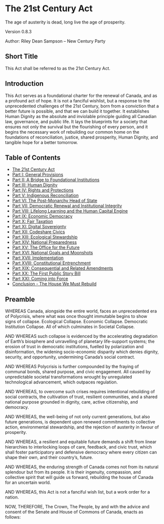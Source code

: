 # The 21st Century Act

The age of austerity is dead, long live the age of prosperity.

Version 0.8.3

Author: Riley Dean Sampson – New Century Party

## Short Title

This Act shall be referred to as the 21st Century Act.

## Introduction

This Act serves as a foundational charter for the renewal of Canada, and as a profound act of hope. It is not a fanciful wishlist, but a response to the unprecedented challenges of the 21st Century, born from a conviction that a better future is possible, and that we can build it together. It establishes Human Dignity as the absolute and inviolable principle guiding all Canadian law, governance, and public life. It lays the blueprints for a society that ensures not only the survival but the flourishing of every person, and it begins the necessary work of rebuilding our common home on the foundations of reconciliation, justice, shared prosperity, Human Dignity, and tangible hope for a better tomorrow.

## Table of Contents

- [The 21st Century Act](./00_Introduction.md)
- [Part I: General Provisions](./01_Part_I_General_Provisions.md)
- [Part II: A Bridge to Foundational Institutions](./02_Part_II_A_Bridge_to_Foundational_Institutions.md)  
- [Part III: Human Dignity](./03_Part_III_Human_Dignity.md)
- [Part IV: Rights and Protections](./04_Part_IV_Rights_and_Protections.md)
- [Part V: Indigenous Reconciliation](./05_Part_V_Indigenous_Reconciliation.md)
- [Part VI: The Post-Monarchy Head of State](./06_Part_VI_The_PostMonarchy_Head_of_State.md)
- [Part VII: Democratic Renewal and Institutional Integrity](./07_Part_VII_Democratic_Renewal.md)
- [Part VIII: Lifelong Learning and the Human Capital Engine](./08_Part_VIII_Lifelong_Learning_and_the_Human_Capital_Engine.md)
- [Part IX: Economic Democracy](./09_Part_IX_Economic_Democracy.md)
- [Part X: Fair Taxation](./10_Part_X_Fair_Taxation.md)
- [Part XI: Digital Sovereignty](./11_Part_XI_Digital_Sovereignty.md)
- [Part XII: Codeshare Civics](./12_Part_XII_Codeshare_Civics.md)
- [Part XIII: Ecological Stewardship](./13_Part_XIII_Ecological_Stewardship.md)
- [Part XIV: National Preparedness](./14_Part_XIV_National_Preparedness.md)
- [Part XV: The Office for the Future](./15_Part_XV_The_Office_for_the_Future.md)
- [Part XVI: National Goals and Moonshots](./16_Part_XVI_National_Goals_and_Moonshots.md)
- [Part XVII: Implementation](./17_Part_XVII_Implementation.md)
- [Part XVIII: Constitutional Entrenchment](./18_Part_XVIII_Constitutional_Entrenchment.md)
- [Part XIX: Consequential and Related Amendments](./18_Part_XVIII_Constitutional_Entrenchment.md)
- [Part XX: The First Public Story Bill](./20_Part_XX_The_First_Public_Story_Bill.md)
- [Part XXI: Coming into Force](./21_Part_XXI_Coming_into_Force.md)
- [Conclusion - The House We Must Rebuild](./22_Conclusion_The_House_We_Must_Rebuild.md)

## Preamble

WHEREAS Canada, alongside the entire world, faces an unprecedented era of Polycrisis, where what was once thought immutable begins to show signs of collapse. Ecological Collapse. Economic Collapse. Democratic Institution Collapse. All of which culminates in Societal Collapse.

AND WHEREAS such collapse is evidenced by the accelerating degradation of Earth’s biosphere and unravelling of planetary life-support systems; the erosion of trust in democratic institutions, fuelled by polarization and disinformation, the widening socio-economic disparity which denies dignity, security, and opportunity, undermining Canada’s social contract.

AND WHEREAS Polycrisis is further compounded by the fraying of communal bonds, shared purpose, and civic engagement. All caused by unpredictable societal transformations wrought by unregulated technological advancement, which outpaces regulation.

AND WHEREAS, to overcome such crises requires intentional rebuilding of social contracts, the cultivation of trust, resilient communities, and a shared national purpose grounded in dignity, care, active citizenship, and democracy.

AND WHEREAS, the well-being of not only current generations, but also future generations, is dependent upon renewed commitments to collective action, environmental stewardship, and the rejection of austerity in favour of prosperity.

AND WHEREAS, a resilient and equitable future demands a shift from linear hierarchies to interlocking loops of care, feedback, and civic trust, which shall foster participatory and defensive democracy where every citizen can shape their own, and their country’s, future.

AND WHEREAS, the enduring strength of Canada comes not from its natural splendour but from its people. It is their ingenuity, compassion, and collective spirit that will guide us forward, rebuilding the house of Canada for an uncertain world.

AND WHEREAS, this Act is not a fanciful wish list, but a work order for a nation.

NOW, THEREFORE, The Crown, The People, by and with the advice and consent of the Senate and House of Commons of Canada, enacts as follows:
